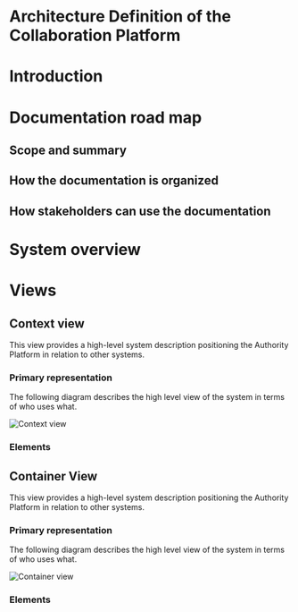 # Architecture Definition of the Collaboration Platform

# Introduction

# Documentation road map

## Scope and summary

## How the documentation is organized

## How stakeholders can use the documentation

# System overview

# Views

## Context view

This view provides a high-level system description positioning the Authority Platform in relation
to other systems.

### Primary representation

The following diagram describes the high level view of the system in terms of who uses what.

![Context view](assets/system-context-diagram.png)

### Elements


## Container View

This view provides a high-level system description positioning the Authority Platform in relation
to other systems.

### Primary representation

The following diagram describes the high level view of the system in terms of who uses what.

![Container view](assets/container-diagram.png)

### Elements


